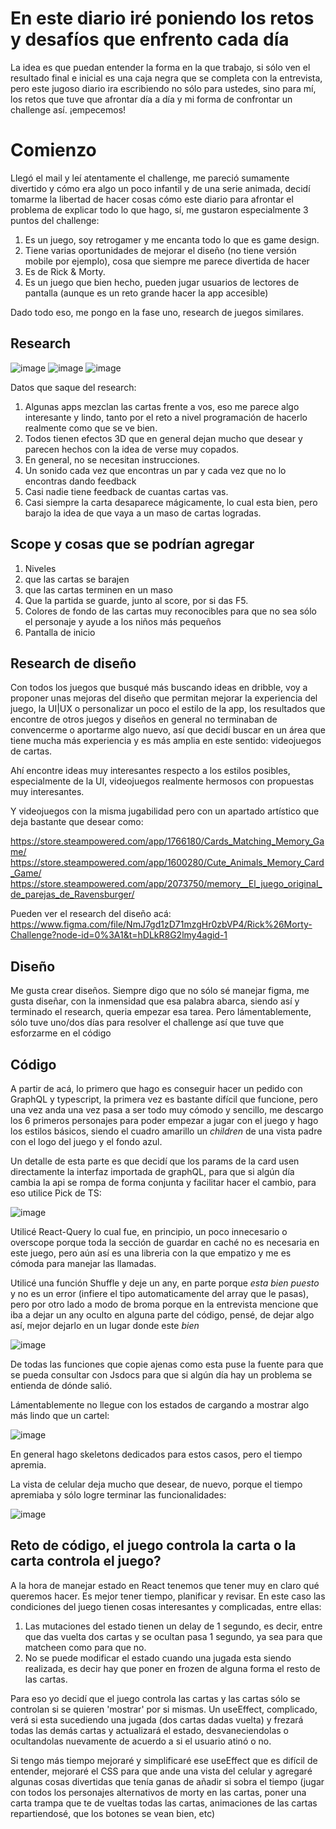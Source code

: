 # En este diario iré poniendo los retos y desafíos que enfrento cada día

La idea es que puedan entender la forma en la que trabajo, si sólo ven el resultado final e inicial es una caja negra que se completa con la entrevista, pero este jugoso diario ira escribiendo no sólo para ustedes, sino para mí, los retos que tuve que afrontar día a día y mi forma de confrontar un challenge así. ¡empecemos!

# Comienzo

Llegó el mail y leí atentamente el challenge, me pareció sumamente divertido y cómo era algo un poco infantil y de una serie animada, decidí tomarme la libertad de hacer cosas cómo este diario para afrontar el problema de explicar todo lo que hago, sí, me gustaron especialmente 3 puntos del challenge:

1. Es un juego, soy retrogamer y me encanta todo lo que es game design.
2. Tiene varias oportunidades de mejorar el diseño (no tiene versión mobile por ejemplo), cosa que siempre me parece divertida de hacer
3. Es de Rick & Morty.
4. Es un juego que bien hecho, pueden jugar usuarios de lectores de pantalla (aunque es un reto grande hacer la app accesible)

Dado todo eso, me pongo en la fase uno, research de juegos similares.

## Research

![image](https://user-images.githubusercontent.com/54949334/222897763-9d522863-786d-4545-b316-1fc72c0d2e9a.png)
![image](https://user-images.githubusercontent.com/54949334/222897772-5c48a8d3-4712-47a9-8432-9ec331c8f2c8.png)
![image](https://user-images.githubusercontent.com/54949334/222897805-e023f3dd-f729-4599-90d4-8ebf9dc8adc6.png)

Datos que saque del research:

1. Algunas apps mezclan las cartas frente a vos, eso me parece algo interesante y lindo, tanto por el reto a nivel programación de hacerlo realmente como que se ve bien.
2. Todos tienen efectos 3D que en general dejan mucho que desear y parecen hechos con la idea de verse muy copados.
3. En general, no se necesitan instrucciones.
4. Un sonido cada vez que encontras un par y cada vez que no lo encontras dando feedback
5. Casi nadie tiene feedback de cuantas cartas vas.
6. Casi siempre la carta desaparece mágicamente, lo cual esta bien, pero barajo la idea de que vaya a un maso de cartas logradas.

## Scope y cosas que se podrían agregar

1. Niveles
2. que las cartas se barajen
3. que las cartas terminen en un maso
4. Que la partida se guarde, junto al score, por si das F5.
5. Colores de fondo de las cartas muy reconocibles para que no sea sólo el personaje y ayude a los niños más pequeños
6. Pantalla de inicio

## Research de diseño

Con todos los juegos que busqué más buscando ideas en dribble, voy a proponer unas mejoras del diseño que permitan mejorar la experiencia del juego, la UI|UX o personalizar un poco el estilo de la app, los resultados que encontre de otros juegos y diseños en general no terminaban de convencerme o aportarme algo nuevo, así que decidí buscar en un área que tiene mucha más experiencia y es más amplia en este sentido: videojuegos de cartas.

Ahí encontre ideas muy interesantes respecto a los estilos posibles, especialmente de la UI, videojuegos realmente hermosos con propuestas muy interesantes.

Y videojuegos con la misma jugabilidad pero con un apartado artístico que deja bastante que desear como:

https://store.steampowered.com/app/1766180/Cards_Matching_Memory_Game/
https://store.steampowered.com/app/1600280/Cute_Animals_Memory_Card_Game/
https://store.steampowered.com/app/2073750/memory__El_juego_original_de_parejas_de_Ravensburger/

Pueden ver el research del diseño acá: https://www.figma.com/file/NmJ7gd1zD71mzgHr0zbVP4/Rick%26Morty-Challenge?node-id=0%3A1&t=hDLkR8G2lmy4agid-1

## Diseño

Me gusta crear diseños. Siempre digo que no sólo sé manejar figma, me gusta diseñar, con la inmensidad que esa palabra abarca, siendo así y terminado el research, queria empezar esa tarea. Pero lámentablemente, sólo tuve uno/dos días para resolver el challenge así que tuve que esforzarme en el código

## Código

A partir de acá, lo primero que hago es conseguir hacer un pedido con GraphQL y typescript, la primera vez es bastante difícil que funcione, pero una vez anda una vez pasa a ser todo muy cómodo y sencillo, me descargo los 6 primeros personajes para poder empezar a jugar con el juego y hago los estilos básicos, siendo el cuadro amarillo un _children_ de una vista padre con el logo del juego y el fondo azul.

Un detalle de esta parte es que decidí que los params de la card usen directamente la interfaz importada de graphQL, para que si algún día cambia la api se rompa de forma conjunta y facilitar hacer el cambio, para eso utilice Pick de TS:

![image](https://user-images.githubusercontent.com/54949334/223509186-9bfb617e-71b1-42a3-9da3-f7606b7d4030.png)

Utilicé React-Query lo cual fue, en principio, un poco innecesario o overscope porque toda la sección de guardar en caché no es necesaria en este juego, pero aún así es una libreria con la que empatizo y me es cómoda para manejar las llamadas. 

Utilicé una función Shuffle y deje un any, en parte porque _esta bien puesto_ y no es un error (infiere el tipo automaticamente del array que le pasas), pero por otro lado a modo de broma porque en la entrevista mencione que iba a dejar un any oculto en alguna parte del código, pensé, de dejar algo así, mejor dejarlo en un lugar donde este _bien_

![image](https://user-images.githubusercontent.com/54949334/224317070-56d89ef5-3e8b-4547-9bb2-2baa6ef68d37.png)

De todas las funciones que copie ajenas como esta puse la fuente para que se pueda consultar con Jsdocs para que si algún día hay un problema se entienda de dónde salió. 

Lámentablemente no llegue con los estados de cargando a mostrar algo más lindo que un cartel:

![image](https://user-images.githubusercontent.com/54949334/224317262-61c1da3e-515c-4af5-9659-b1950a873440.png)


En general hago skeletons dedicados para estos casos, pero el tiempo apremia.

La vista de celular deja mucho que desear, de nuevo, porque el tiempo apremiaba y sólo logre terminar las funcionalidades:

![image](https://user-images.githubusercontent.com/54949334/224317413-8df96a41-dd8d-4f76-91c8-2f40dadd8a1a.png)

## Reto de código, el juego controla la carta o la carta controla el juego?

A la hora de manejar estado en React tenemos que tener muy en claro qué queremos hacer. Es mejor tener tiempo, planificar y revisar. En este caso las condiciones del juego tienen cosas interesantes y complicadas, entre ellas:
1. Las mutaciones del estado tienen un delay de 1 segundo, es decir, entre que das vuelta dos cartas y se ocultan pasa 1 segundo, ya sea para que matcheen como para que no.
2. No se puede modificar el estado cuando una jugada esta siendo realizada, es decir hay que poner en frozen de alguna forma el resto de las cartas.

Para eso yo decidí que el juego controla las cartas y las cartas sólo se controlan si se quieren 'mostrar' por si mismas. 
Un useEffect, complicado, verá si esta sucediendo una jugada (dos cartas dadas vuelta) y frezará todas las demás cartas y actualizará el estado, desvaneciendolas o ocultandolas nuevamente de acuerdo a si el usuario atinó o no.

Si tengo más tiempo mejoraré y simplificaré ese useEffect que es difícil de entender, mejoraré el CSS para que ande una vista del celular y agregaré algunas cosas divertidas que tenía ganas de añadir si sobra el tiempo (jugar con todos los personajes alternativos de morty en las cartas, poner una carta trampa que te de vueltas todas las cartas, animaciones de las cartas repartiendosé, que los botones se vean bien, etc)


